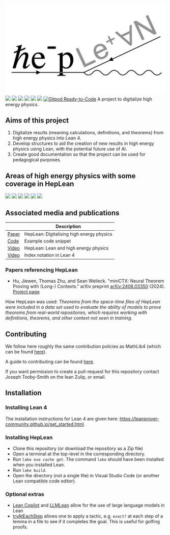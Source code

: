 
![HepLean](./docs/HepLeanLogo_white.jpeg)
[![](https://img.shields.io/badge/Read_The-Docs-green)](https://heplean.github.io/HepLean/)
[![](https://img.shields.io/badge/Get-Involved-green)](https://heplean.github.io/HepLean/#how-to-get-involved)
[![](https://img.shields.io/badge/Lean-Zulip-green)](https://leanprover.zulipchat.com)
[![](https://img.shields.io/badge/TODO-List-green)](https://heplean.github.io/HepLean/TODOList)
[![](https://img.shields.io/badge/Informal_dependencies-Graph-green)](https://heplean.github.io/HepLean/InformalGraph)
[![](https://img.shields.io/badge/Lean-v4.12.0-blue)](https://github.com/leanprover/lean4/releases/tag/v4.12.0)
[![Gitpod Ready-to-Code](https://img.shields.io/badge/Gitpod-ready--to--code-blue?logo=gitpod)](https://gitpod.io/#https://github.com/HEPLean/HepLean)
A project to digitalize high energy physics.

## Aims of this project

1. Digitalize results (meaning calculations, definitions, and theorems) from high energy physics
into Lean 4.
2. Develop structures to aid the creation of new results in high energy physics using Lean,
  with the potential future use of AI.
3. Create good documentation so that the project can be used for pedagogical purposes.


## Areas of high energy physics with some coverage in HepLean


[![](https://img.shields.io/badge/The_CKM_Matrix-blue)](https://heplean.github.io/HepLean/docs/HepLean/FlavorPhysics/CKMMatrix/Basic.html)
[![](https://img.shields.io/badge/Higgs_Field-blue)](https://heplean.github.io/HepLean/docs/HepLean/StandardModel/HiggsBoson/Basic.html)
[![](https://img.shields.io/badge/2HDM-blue)](https://heplean.github.io/HepLean/docs/HepLean/BeyondTheStandardModel/TwoHDM/Basic.html)
[![](https://img.shields.io/badge/Lorentz_Group-blue)](https://heplean.github.io/HepLean/docs/HepLean/SpaceTime/LorentzGroup/Basic.html)
[![](https://img.shields.io/badge/Anomaly_Cancellation-blue)](https://heplean.github.io/HepLean/docs/HepLean/AnomalyCancellation/Basic.html)
[![](https://img.shields.io/badge/Feynman_diagrams-blue)](https://heplean.github.io/HepLean/docs/HepLean/FeynmanDiagrams/PhiFour/Basic.html)
## Associated media and publications
| | Description |
|----|------|
| [Paper](https://arxiv.org/abs/2405.08863) | HepLean: Digitalising high energy physics |
| [Code](https://live.lean-lang.org/#code=import%20Mathlib.Tactic.Polyrith%20%0A%0Atheorem%20threeFamily%20(a%20b%20c%20%3A%20ℚ)%20(h%20%3A%20a%20%2B%20b%20%2B%20c%20%3D%200)%20(h3%20%3A%20a%20%5E%203%20%2B%20b%20%5E%203%20%2B%20c%20%5E%203%20%3D%200)%20%3A%20%0A%20%20%20%20a%20%3D%200%20∨%20b%20%3D%200%20∨%20c%20%3D%200%20%20%3A%3D%20by%20%0A%20%20have%20h1%20%3A%20c%20%3D%20-%20(a%20%2B%20b)%20%3A%3D%20by%20%0A%20%20%20%20linear_combination%20h%20%0A%20%20have%20h4%20%3A%20%203%20*%20a%20*%20b%20*%20c%20%3D%200%20%3A%3D%20by%20%0A%20%20%20%20rw%20%5B←%20h3%2C%20h1%5D%0A%20%20%20%20ring%20%0A%20%20simp%20at%20h4%20%0A%20%20exact%20or_assoc.mp%20h4%0A%20%20%0A) | Example code snippet |
| [Video](https://www.youtube.com/watch?v=W2cObnopqas) | HepLean: Lean and high energy physics |
| [Video](https://www.youtube.com/watch?v=IjodVUawTjM) | Index notation in Lean 4 |

### Papers referencing HepLean
- Hu, Jiewen, Thomas Zhu, and Sean Welleck. "miniCTX: Neural Theorem Proving with (Long-) Contexts." arXiv preprint [arXiv:2408.03350](https://www.arxiv.org/abs/2408.03350) (2024). [Project page]( https://cmu-l3.github.io/minictx/)

How HepLean was used: *Theorems from the space-time files of HepLean were included in a data set used to evaluate the ability of models to prove theorems from real-world repositories, which requires working with definitions, theorems, and other context not seen in training.*

## Contributing

We follow here roughly the same contribution policies as MathLib4 (which can be found [here](https://leanprover-community.github.io/contribute/index.html)).

A guide to contributing can be found [here](https://github.com/HEPLean/HepLean/blob/master/CONTRIBUTING.md).

If you want permission to create a pull-request for this repository contact Joseph Tooby-Smith on the lean Zulip, or email.

## Installation

### Installing Lean 4

The installation instructions for Lean 4 are given here: https://leanprover-community.github.io/get_started.html.

### Installing HepLean

- Clone this repository (or download the repository as a Zip file)
- Open a terminal at the top-level in the corresponding directory.
- Run `lake exe cache get`. The command `lake` should have been installed when you installed Lean.
- Run `lake build`.
- Open the directory (not a single file) in Visual Studio Code (or another Lean compatible code editor).

### Optional extras

- [Lean Copilot](https://github.com/lean-dojo/LeanCopilot) and [LLMLean](https://github.com/cmu-l3/llmlean) allow for the use of large language models in Lean
- [tryAtEachStep](https://github.com/dwrensha/tryAtEachStep) allows one to apply a tactic, e.g. `exact?` at each step of a lemma in a file to see if it completes the goal. This is useful for golfing proofs.
